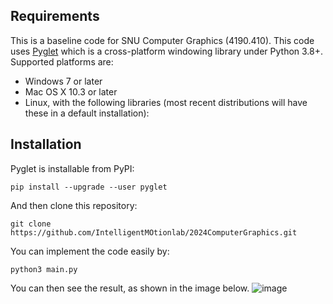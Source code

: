 
## Requirements

This is a baseline code for SNU Computer Graphics (4190.410).
This code uses [Pyglet](https://github.com/pyglet/pyglet) which is a cross-platform windowing library under Python 3.8+. 
Supported platforms are:

* Windows 7 or later
* Mac OS X 10.3 or later
* Linux, with the following libraries (most recent distributions will have these in a default installation):

## Installation
Pyglet is installable from PyPI:

    pip install --upgrade --user pyglet

And then clone this repository:

    git clone https://github.com/IntelligentMOtionlab/2024ComputerGraphics.git

You can implement the code easily by:

    python3 main.py
You can then see the result, as shown in the image below.
![image](https://github.com/IntelligentMOtionlab/SNU_ComputerGraphics/assets/132187116/38b872fd-b818-4731-b025-d264173b974c)

